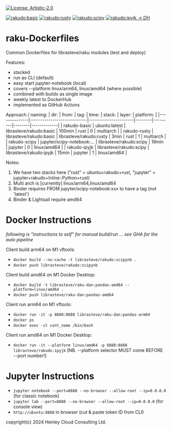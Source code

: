 [![License: Artistic-2.0](https://img.shields.io/badge/License-Artistic%202.0-0298c3.svg)](https://opensource.org/licenses/Artistic-2.0)

[![rakudo:basic](https://github.com/librasteve/raku-Dockerfiles/actions/workflows/basic-ma-weekly.yaml/badge.svg)](https://github.com/librasteve/raku-Dockerfiles/actions/workflows/basic-ma-weekly.yaml)
[![rakudo:rusty](https://github.com/librasteve/raku-Dockerfiles/actions/workflows/rusty-ma-weekly.yaml/badge.svg)](https://github.com/librasteve/raku-Dockerfiles/actions/workflows/rusty-ma-weekly.yaml)
[![rakudo:scipy](https://github.com/librasteve/raku-Dockerfiles/actions/workflows/scipy-weekly.yaml/badge.svg)](https://github.com/librasteve/raku-Dockerfiles/actions/workflows/scipy-weekly.yaml)
[![rakudo:ipyjk -> DH](https://github.com/librasteve/raku-Dockerfiles/actions/workflows/ipyjk-ma-weekly.yaml/badge.svg)](https://github.com/librasteve/raku-Dockerfiles/actions/workflows/ipyjk-ma-weekly.yaml)

# raku-Dockerfiles
Common Dockerfiles for librasteve/raku modules (test and deploy)

Features:
* stacked
* run as CLI (default)
* easy start jupyter-notebook (local)
* covers --platform linux/arm64, linux/amd64 (where possible)
* combined with buildx as single image
* weekly latest to DockerHub
* implemented as GitHub Actions

Approach / naming:
| dir:         | from:                      | tag:                 | time:  | stack:  | layer: | platform:   |
|--------------|----------------------------|----------------------|--------|---------|--------|-------------|
| rakudo-basic | ubuntu:latest              | librasteve/rakudo:basic | 100min | rust    |    0   |  multiarch  |
| rakudo-rusty | librasteve/rakudo:basic       | librasteve/rakudo:rusty |   3min | rust    |    1   |  multiarch  |
| rakudo-scipy | jupyter/scipy-notebook:... | librasteve/rakudo:scipy |  19min | jupyter |    0   | linux/amd64 |
| rakudo-ipyjk | librasteve/rakudo:scipy       | librasteve/rakudo:ipyjk |  15min | jupyter |    1   | linux/amd64 |

Notes:
1. We have two stacks here ("rust" = ubuntu+rakudo+rust, "jupyter" = jupyter+rakudo+Inline::Python+rust)
2. Multi arch is [currently] linux/arm64,linux/amd64
3. Binder requires FROM jupyter/scipy-notebook:xxx to have a tag (not 'latest')
4. Binder & Lightsail require amd64

# Docker Instructions

_following is "instructions to self" for manual build/run ... see GHA for the auto pipeline_

Client build arm64 on M1 vftools:

* ```docker build --no-cache -t librasteve/rakudo:scipynb .```
* ```docker push librasteve/rakudo:scipynb```

Client build amd64 on M1 Docker Desktop:

* ```docker build -t librasteve/raku-dan:pandas-amd64 --platform=linux/amd64 .```
* ```docker push librasteve/raku-dan:pandas-amd64```

Client run arm64 on M1 vftools:

* ```docker run -it -p 8888:8888 librasteve/raku-dan:pandas-arm64```
* ```docker ps```
* ```docker exec -it cont_name /bin/bash```

Client run amd64 on M1 Docker Desktop:

* ```docker run -it --platform linux/amd64 -p 8888:8888 librasteve/rakudo:ipyjk```
[NB. --platform selector MUST come BEFORE --port number!]

# Jupyter Instructions

* ```jupyter notebook --port=8888 --no-browser --allow-root --ip=0.0.0.0``` (for classic notebook)
* ```jupyter lab --port=8888 --no-browser --allow-root --ip=0.0.0.0``` (for console view)
* ```http://ubuntu:8888``` in browser (cut & paste token ID from CLI)

copyright(c) 2024 Henley Cloud Consulting Ltd.

